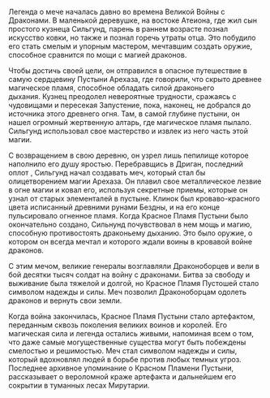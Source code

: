 Легенда о мече началась давно во времена Великой Войны с Драконами. В маленькой деревушке, на востоке Атеиона, где жил сын простого кузнеца Сильгунд, парень в раннем возрасте познал искусство ковки, но также и познал горечь утраты отца. Это побудило его стать смелым и упорным мастером, мечтавшим создать оружие, способное сравнится по мощи с магией драконов. 

Чтобы достичь своей цели, он отправился в опасное путешествие в самую сердцевину Пустыни Арехаза, где говорили, что скрыто древнее магическое пламя, способное обладать силой драконьего дыхания. Кузнец преодолел невероятные трудности, сражаясь с чудовищами и пересекая Запустение, пока, наконец, не добрался до источника этого древнего огня. Там, в самой глубине пустыни, он нашел огромный жертвенную алтарь, где магическое пламя пылало. Сильгунд использовал свое мастерство и извлек из него часть этой магии.

С возвращением в свою деревню, он узрел лишь пепилище которое наполнило его душу яростью. Перебравщись в Дриган, последний оплот , Сильгунд начал создавать меч, который стал бы олицетворением магии Арехаза. Он плавил свое металлическое лезвие в огне магии и ковал его, используя секретные приемы, которые он узнал от старых элементалей в пустыне. Клинок был кроваво-красного цвета исписанный древними рунами Бездны, и на его конце пульсировало огненное пламя. Когда Красное Пламя Пустыни было окончательно создано, Сильнунд почувствовал в нем мощь и магию, способную противостоять драконьему дыханию. Это было оружие, о котором он всегда мечтал и которого ждали воины в кровавой войне драконов.

С этим мечом, великие генералы возглавляли Драконоборцев и вели в бой десятки тысяч солдат на войну с драконами. Битва за свободу и выживание была тяжелой и долгой, но Красное Пламя Пустошей стало символом надежды и силы. Меч позволил Драконоборцам одолеть драконов и вернуть свои земли.

Когда война закончилась, Красное Пламя Пустыни стало артефактом, переданным сквозь поколения великих воинов и королей. Его магическая сила и легенда остались живыми, напоминая всем о том, что даже самые могущественные существа могут быть побеждены смелостью и решимостью. Меч стал символом надежды и силы, который вдохновлял людей в борьбе против любых темных угроз. Последнее архивное упоминание о Красном Пламени Пустыни, рассказывает о вероломной краже артефакта и дальнейшем его сокрытии в туманных лесах Мирутарии.